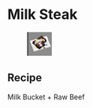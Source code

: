 # Milk Steak

<figure><img src="../../../.gitbook/assets/image (46).png" alt=""><figcaption></figcaption></figure>

## Recipe

Milk Bucket + Raw Beef
